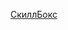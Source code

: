 [СкиллБокс](https://docs.google.com/presentation/d/1YzHec4YLkyd_0akmAArOEoWPi7U_Zk649biS8nf3ecg/edit?usp=drivesdk)
